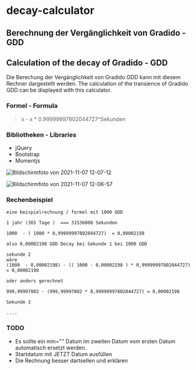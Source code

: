 # decay-calculator
## Berechnung der Vergänglichkeit von Gradido - GDD
## Calculation of the decay of Gradido - GDD

Die Berechung der Vergänglichkeit von Gradido GDD kann mit diesem Rechner dargestellt werden.
The calculation of the transience of Gradido GDD can be displayed with this calculator.



### Formel - Formula

> x - x * 0.99999997802044727^Sekunden



### Bibliotheken - Libraries

- jQuery
- Bootstrap
- Momentjs

![Bildschirmfoto von 2021-11-07 12-07-12](https://user-images.githubusercontent.com/1324583/140642546-469c19bc-13a1-4fc9-99be-815ab7544b2e.png)

![Bildschirmfoto von 2021-11-07 12-06-57](https://user-images.githubusercontent.com/1324583/140642548-a38d100d-a738-49fe-91bc-4257acaa8dcb.png)



### Rechenbeispiel

```
eine beispielrechnung / formel mit 1000 GDD

1 jahr (365 Tage )  === 31536000 Sekunden

1000  - ( 1000 * 0,99999997802044727)  = 0,00002198

also 0,00002198 GDD Decay bei Sekunde 1 bei 1000 GDD

sekunde 2 
wäre 
(1000  - 0,00002198) - (( 1000 - 0,00002198 ) * 0,99999997802044727)  = 0,00002198

oder anders gerechnet 

999,99997802 - (999,99997802 * 0,99999997802044727) = 0,00002198

Sekunde 3 

.... 

```





### TODO 

- Es sollte ein min="" Datum im zweiten Datum vom ersten Datum automatisch ersetzt werden. 
- Startdatum mit JETZT Datum ausfüllen 
- Die Rechnung besser dartsellen und erklären 
